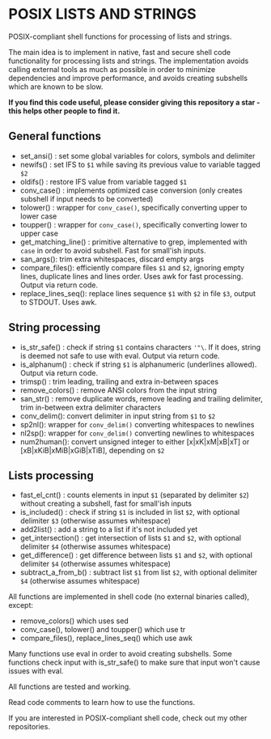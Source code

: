 # POSIX LISTS AND STRINGS
POSIX-compliant shell functions for processing of lists and strings.

The main idea is to implement in native, fast and secure shell code functionality for processing lists and strings. The implementation avoids calling external tools as much as possible in order to minimize dependencies and improve performance, and avoids creating subshells which are known to be slow.

**If you find this code useful, please consider giving this repository a star - this helps other people to find it.**

## General functions
- set_ansi() : set some global variables for colors, symbols and delimiter
- newifs() : set IFS to `$1` while saving its previous value to variable tagged `$2`
- oldifs() : restore IFS value from variable tagged `$1`
- conv_case() : implements optimized case conversion (only creates subshell if input needs to be converted)
- tolower() : wrapper for `conv_case()`, specifically converting upper to lower case
- toupper() : wrapper for `conv_case()`, specifically converting lower to upper case
- get_matching_line() : primitive alternative to grep, implemented with `case` in order to avoid subshell. Fast for small'ish inputs.
- san_args(): trim extra whitespaces, discard empty args
- compare_files(): efficiently compare files `$1` and `$2`, ignoring empty lines, duplicate lines and lines order. Uses awk for fast processing. Output via return code.
- replace_lines_seq(): replace lines sequence `$1` with `$2` in file `$3`, output to STDOUT. Uses awk.

## String processing
- is_str_safe() : check if string `$1` contains characters `'"\`. If it does, string is deemed not safe to use with eval. Output via return code.
- is_alphanum() : check if string `$1` is alphanumeric (underlines allowed). Output via return code.
- trimsp() : trim leading, trailing and extra in-between spaces
- remove_colors() : remove ANSI colors from the input string
- san_str() : remove duplicate words, remove leading and trailing delimiter, trim in-between extra delimiter characters
- conv_delim(): convert delimiter in input string from `$1` to `$2`
- sp2nl(): wrapper for `conv_delim()` converting whitespaces to newlines
- nl2sp(): wrapper for `conv_delim()` converting newlines to whitespaces
- num2human(): convert unsigned integer to either [x|xK|xM|xB|xT] or [xB|xKiB|xMiB|xGiB|xTiB], depending on `$2`

## Lists processing
- fast_el_cnt() : counts elements in input `$1` (separated by delimiter `$2`) without creating a subshell, fast for small'ish inputs
- is_included() : check if string `$1` is included in list `$2`, with optional delimiter `$3` (otherwise assumes whitespace)
- add2list() : add a string to a list if it's not included yet
- get_intersection() : get intersection of lists `$1` and `$2`, with optional delimiter `$4` (otherwise assumes whitespace)
- get_difference() : get difference between lists `$1` and `$2`, with optional delimiter `$4` (otherwise assumes whitespace)
- subtract_a_from_b() : subtract list `$1` from list `$2`, with optional delimiter `$4` (otherwise assumes whitespace)

All functions are implemented in shell code (no external binaries called), except:
- remove_colors() which uses sed
- conv_case(), tolower() and toupper() which use tr
- compare_files(), replace_lines_seq() which use awk

Many functions use eval in order to avoid creating subshells. Some functions check input with is_str_safe() to make sure that input won't cause issues with eval.

All functions are tested and working.

Read code comments to learn how to use the functions.

If you are interested in POSIX-compliant shell code, check out my other repositories.
